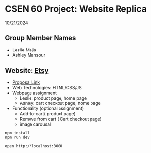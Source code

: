 
# CSEN 60 Project: Website Replica
10/21/2024

## Group Member Names
- Leslie Mejia
- Ashley Mansour

## Website: [Etsy](https://www.etsy.com/)
- [Proposal Link](https://docs.google.com/document/d/1tT2otlLEeJBttB4Jourw0wCkjImSxMS9o-4_HV3dzGg/edit?usp=sharing)
- Web Technologies: HTML/CSS/JS
- Webpage assignment
  - Leslie: product page, home page
  - Ashley: cart checkout page, home page
- Functionality (optional assignment)
  - Add-to-cart( product page)
  - Remove from cart ( Cart checkout page)
  - image carousal 

```
npm install
npm run dev
```

```
open http://localhost:3000
```

